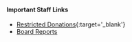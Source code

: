 #### Important Staff Links
* [Restricted Donations](https://dashboard.stripe.com/search?query=is%3Apayment%20metadata%3Arestricted%3DTrue){:target='_blank'}
* [Board Reports](/www-staff/reports/)